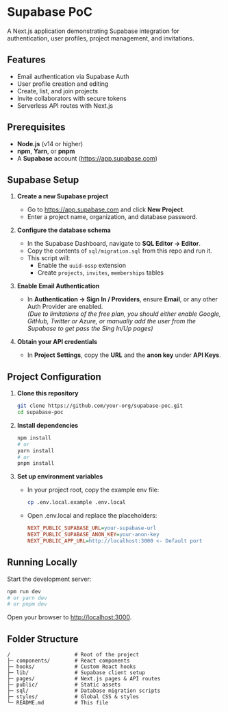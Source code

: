 # Supabase PoC

A Next.js application demonstrating Supabase integration for authentication, user profiles, project management, and invitations.

## Features

- Email authentication via Supabase Auth
- User profile creation and editing
- Create, list, and join projects
- Invite collaborators with secure tokens
- Serverless API routes with Next.js

## Prerequisites

- **Node.js** (v14 or higher)
- **npm**, **Yarn**, or **pnpm**
- A **Supabase** account (https://app.supabase.com)

## Supabase Setup

1. **Create a new Supabase project**
   - Go to https://app.supabase.com and click **New Project**.
   - Enter a project name, organization, and database password.

2. **Configure the database schema**
   - In the Supabase Dashboard, navigate to **SQL Editor → Editor**.
   - Copy the contents of `sql/migration.sql` from this repo and run it.
   - This script will:
      - Enable the `uuid-ossp` extension
      - Create `projects`, `invites`, `memberships` tables

3. **Enable Email Authentication**
   - In **Authentication → Sign In / Providers**, ensure **Email**, or any other Auth Provider are enabled.\
   *(Due to limitations of the free plan, you should either enable Google, GitHub, Twitter or Azure, or manually add the user from the Supabase  to get pass the Sing In/Up pages)*

4. **Obtain your API credentials**
   - In **Project Settings**, copy the **URL** and the **anon key** under **API Keys**.


## Project Configuration

1. **Clone this repository**

   ```bash
   git clone https://github.com/your-org/supabase-poc.git
   cd supabase-poc
   ```

2. **Install dependencies**

   ```bash
   npm install
   # or
   yarn install
   # or
   pnpm install
   ```

3. **Set up environment variables**
   - In your project root, copy the example env file:

     ```bash
     cp .env.local.example .env.local
     ```

   - Open .env.local and replace the placeholders:

     ```ini
     NEXT_PUBLIC_SUPABASE_URL=your-supabase-url
     NEXT_PUBLIC_SUPABASE_ANON_KEY=your-anon-key
     NEXT_PUBLIC_APP_URL=http://localhost:3000 <- Default port
     ```

## Running Locally

Start the development server:

```bash
npm run dev
# or yarn dev
# or pnpm dev
```

Open your browser to [http://localhost:3000](http://localhost:3000).


## Folder Structure

```
/                     # Root of the project
├─ components/        # React components
├─ hooks/             # Custom React hooks
├─ lib/               # Supabase client setup
├─ pages/             # Next.js pages & API routes
├─ public/            # Static assets
├─ sql/               # Database migration scripts
├─ styles/            # Global CSS & styles
└─ README.md          # This file
```